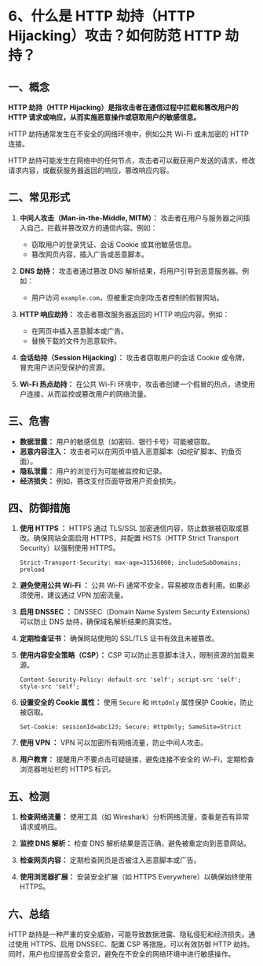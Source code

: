 # 6、什么是 HTTP 劫持（HTTP Hijacking）攻击？如何防范 HTTP 劫持？

## 一、概念

**HTTP 劫持（HTTP Hijacking）是指攻击者在通信过程中拦截和篡改用户的 HTTP 请求或响应，从而实施恶意操作或窃取用户的敏感信息。**

HTTP 劫持通常发生在不安全的网络环境中，例如公共 Wi-Fi 或未加密的 HTTP 连接。

HTTP 劫持可能发生在网络中的任何节点，攻击者可以截获用户发送的请求，修改请求内容，或截获服务器返回的响应，篡改响应内容。

## 二、常见形式

1. **中间人攻击（Man-in-the-Middle, MITM）：** 攻击者在用户与服务器之间插入自己，拦截并篡改双方的通信内容。例如：

   - 窃取用户的登录凭证、会话 Cookie 或其他敏感信息。
   - 篡改网页内容，插入广告或恶意脚本。

2. **DNS 劫持：** 攻击者通过篡改 DNS 解析结果，将用户引导到恶意服务器。例如：

   - 用户访问 `example.com`，但被重定向到攻击者控制的假冒网站。

3. **HTTP 响应劫持：** 攻击者篡改服务器返回的 HTTP 响应内容。例如：

   - 在网页中插入恶意脚本或广告。
   - 替换下载的文件为恶意软件。

4. **会话劫持（Session Hijacking）：** 攻击者窃取用户的会话 Cookie 或令牌，冒充用户访问受保护的资源。

5. **Wi-Fi 热点劫持：** 在公共 Wi-Fi 环境中，攻击者创建一个假冒的热点，诱使用户连接，从而监控或篡改用户的网络流量。

## 三、危害

- **数据泄露：** 用户的敏感信息（如密码、银行卡号）可能被窃取。
- **恶意内容注入：** 攻击者可以在网页中插入恶意脚本（如挖矿脚本、钓鱼页面）。
- **隐私泄露：** 用户的浏览行为可能被监控和记录。
- **经济损失：** 例如，篡改支付页面导致用户资金损失。

## 四、防御措施

1. **使用 HTTPS ：** HTTPS 通过 TLS/SSL 加密通信内容，防止数据被窃取或篡改。确保网站全面启用 HTTPS，并配置 HSTS（HTTP Strict Transport Security）以强制使用 HTTPS。

   ```http
   Strict-Transport-Security: max-age=31536000; includeSubDomains; preload
   ```

2. **避免使用公共 Wi-Fi ：** 公共 Wi-Fi 通常不安全，容易被攻击者利用。如果必须使用，建议通过 VPN 加密流量。
3. **启用 DNSSEC ：** DNSSEC（Domain Name System Security Extensions）可以防止 DNS 劫持，确保域名解析结果的真实性。
4. **定期检查证书：** 确保网站使用的 SSL/TLS 证书有效且未被篡改。
5. **使用内容安全策略（CSP）：** CSP 可以防止恶意脚本注入，限制资源的加载来源。

   ```http
   Content-Security-Policy: default-src 'self'; script-src 'self'; style-src 'self';
   ```

6. **设置安全的 Cookie 属性：** 使用 `Secure` 和 `HttpOnly` 属性保护 Cookie，防止被窃取。

   ```http
   Set-Cookie: sessionId=abc123; Secure; HttpOnly; SameSite=Strict
   ```

7. **使用 VPN ：** VPN 可以加密所有网络流量，防止中间人攻击。
8. **用户教育：** 提醒用户不要点击可疑链接，避免连接不安全的 Wi-Fi，定期检查浏览器地址栏的 HTTPS 标识。

## 五、检测

1. **检查网络流量：** 使用工具（如 Wireshark）分析网络流量，查看是否有异常请求或响应。

2. **监控 DNS 解析：** 检查 DNS 解析结果是否正确，避免被重定向到恶意网站。

3. **检查网页内容：** 定期检查网页是否被注入恶意脚本或广告。

4. **使用浏览器扩展：** 安装安全扩展（如 HTTPS Everywhere）以确保始终使用 HTTPS。

## 六、总结

HTTP 劫持是一种严重的安全威胁，可能导致数据泄露、隐私侵犯和经济损失。通过使用 HTTPS、启用 DNSSEC、配置 CSP 等措施，可以有效防御 HTTP 劫持。同时，用户也应提高安全意识，避免在不安全的网络环境中进行敏感操作。
